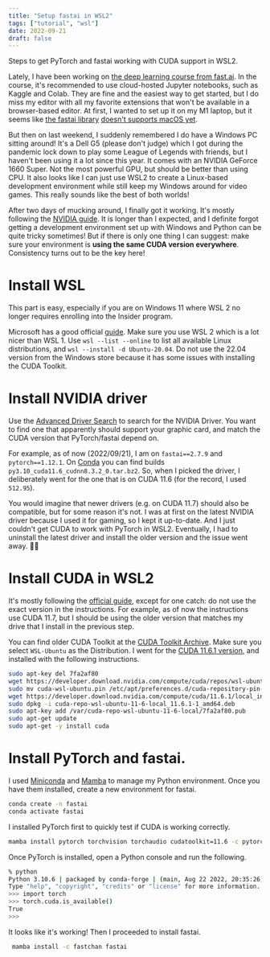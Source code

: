 ```yaml
---
title: "Setup fastai in WSL2"
tags: ["tutorial", "wsl"]
date: 2022-09-21
draft: false
---
```


Steps to get PyTorch and fastai working with CUDA support in WSL2.

<!--more-->

Lately, I have been working on [the deep learning course from fast.ai](https://course.fast.ai/). In the course, it's recommended to use cloud-hosted Jupyter notebooks, such as Kaggle and Colab. They are fine and the easiest way to get started, but I do miss my editor with all my favorite extensions that won't be available in a browser-based editor. At first, I wanted to set up it on my M1 laptop, but it seems like [the fastai library](https://docs.fast.ai/) [doesn't supports macOS yet](https://github.com/fastai/fastai/issues/3662#issuecomment-1168211736).

But then on last weekend, I suddenly remembered I do have a Windows PC sitting around! It's a Dell G5 (please don't judge) which I got during the pandemic lock down to play some League of Legends with friends, but I haven't been using it a lot since this year. It comes with an NVIDIA GeForce 1660 Super. Not the most powerful GPU, but should be better than using CPU. It also looks like I can just use WSL2 to create a Linux-based development environment while still keep my Windows around for video games. This really sounds like the best of both worlds!

After two days of mucking around, I finally got it working. It's mostly following the [NVIDIA guide](https://docs.nvidia.com/cuda/wsl-user-guide/index.html#getting-started-with-cuda-on-wsl). It is longer than I expected, and I definite forgot getting a development environment set up with Windows and Python can be quite tricky sometimes! But if there is only one thing I can suggest: make sure your environment is **using the same CUDA version everywhere**. Consistency turns out to be the key here!

# Install WSL

This part is easy, especially if you are on Windows 11 where WSL 2 no longer requires enrolling into the Insider program.

Microsoft has a good official [guide](https://learn.microsoft.com/en-us/windows/wsl/install). Make sure you use WSL 2 which is a lot nicer than WSL 1. Use `wsl --list --online` to list all available Linux distributions, and `wsl --install -d Ubuntu-20.04`. Do not use the 22.04 version from the Windows store because it has some issues with installing the CUDA Toolkit.

# Install NVIDIA driver

Use the [Advanced Driver Search](https://www.nvidia.com/Download/Find.aspx?lang=en-us) to search for the NVIDIA Driver. You want to find one that apparently should support your graphic card, and match the CUDA version that PyTorch/fastai depend on.

For example, as of now (2022/09/21), I am on `fastai==2.7.9` and `pytorch==1.12.1`. On [Conda](https://anaconda.org/pytorch-test/pytorch/files) you can find builds `py3.10_cuda11.6_cudnn8.3.2_0.tar.bz2`. So, when I picked the driver, I deliberately went for the one that is on CUDA 11.6 (for the record, I used `512.95`).

You would imagine that newer drivers (e.g. on CUDA 11.7) should also be compatible, but for some reason it's not. I was at first on the latest NVIDIA driver because I used it for gaming, so I kept it up-to-date. And I just couldn't get CUDA to work with PyTorch in WSL2. Eventually, I had to uninstall the latest driver and install the older version and the issue went away. 🤷‍♂️

# Install CUDA in WSL2

It's mostly following the [official guide](https://docs.nvidia.com/cuda/wsl-user-guide/index.html#cuda-support-for-wsl2), except for one catch: do not use the exact version in the instructions. For example, as of now the instructions use CUDA 11.7, but I should be using the older version that matches my drive that I install in the previous step.

You can find older CUDA Toolkit at the [CUDA Toolkit Archive](https://developer.nvidia.com/cuda-toolkit-archive). Make sure you select `WSL-Ubuntu` as the Distribution. I went for the [CUDA 11.6.1 version](https://developer.nvidia.com/cuda-11-6-1-download-archive?target_os=Linux&target_arch=x86_64&Distribution=WSL-Ubuntu&target_version=2.0&target_type=deb_local), and installed with the following instructions.

```bash
sudo apt-key del 7fa2af80
wget https://developer.download.nvidia.com/compute/cuda/repos/wsl-ubuntu/x86_64/cuda-wsl-ubuntu.pin
sudo mv cuda-wsl-ubuntu.pin /etc/apt/preferences.d/cuda-repository-pin-600
wget https://developer.download.nvidia.com/compute/cuda/11.6.1/local_installers/cuda-repo-wsl-ubuntu-11-6-local_11.6.1-1_amd64.deb
sudo dpkg -i cuda-repo-wsl-ubuntu-11-6-local_11.6.1-1_amd64.deb
sudo apt-key add /var/cuda-repo-wsl-ubuntu-11-6-local/7fa2af80.pub
sudo apt-get update
sudo apt-get -y install cuda
```

# Install PyTorch and fastai.

I used [Miniconda](https://docs.conda.io/en/latest/miniconda.html) and [Mamba](https://mamba.readthedocs.io/en/latest/installation.html) to manage my Python environment. Once you have them installed, create a new environment for fastai.

```bash
conda create -n fastai
conda activate fastai
```

I installed PyTorch first to quickly test if CUDA is working correctly.

```bash
mamba install pytorch torchvision torchaudio cudatoolkit=11.6 -c pytorch -c conda-forge
```

Once PyTorch is installed, open a Python console and run the following.

```bash
% python
Python 3.10.6 | packaged by conda-forge | (main, Aug 22 2022, 20:35:26) [GCC 10.4.0] on linux
Type "help", "copyright", "credits" or "license" for more information.
>>> import torch
>>> torch.cuda.is_available()
True
>>>
```

It looks like it's working! Then I proceeded to install fastai.

```bash
 mamba install -c fastchan fastai
```
